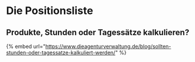 # Die Positionsliste

## Produkte, Stunden oder Tagessätze kalkulieren?

{% embed url="https://www.dieagenturverwaltung.de/blog/sollten-stunden-oder-tagessatze-kalkuliert-werden/" %}





